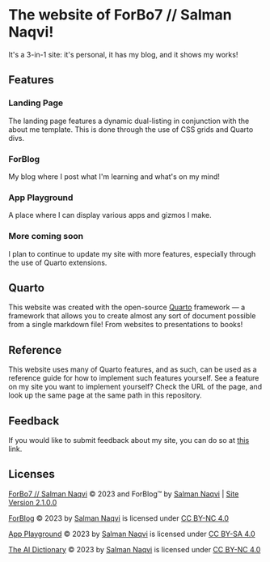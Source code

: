 # The website of ForBo7 // Salman Naqvi!

It's a 3-in-1 site: it's personal, it has my blog, and it shows my works!

## Features

### Landing Page

The landing page features a dynamic dual-listing in conjunction with the about me template. This is done through the use of CSS grids and Quarto divs.

### ForBlog

My blog where I post what I'm learning and what's on my mind!

### App Playground

A place where I can display various apps and gizmos I make.

### More coming soon

I plan to continue to update my site with more features, especially through the use of Quarto extensions.

## Quarto

This website was created with the open-source [Quarto](https://quarto.org) framework — a framework that allows you to create almost any sort of document 
possible from a single markdown file! From websites to presentations to books!

## Reference

This website uses many of Quarto features, and as such, can be used as a reference guide for how to implement such features yourself. See a feature on my 
site you want to implement yourself? Check the URL of the page, and look up the same page at the same path in this repository.

## Feedback

If you would like to submit feedback about my site, you can do so at [this](https://forbo7.github.io/feedback.html) link.

## Licenses

[ForBo7 // Salman Naqvi](https://forbo7.github.io/) © 2023 and ForBlog™ by [Salman Naqvi](https://forbo7.github.io/about.html) | [Site
Version 2.1.0.0](https://forbo7.github.io/patch_notes.html)

[ForBlog](https://forbo7.github.io/forblog/) © 2023 by [Salman Naqvi](https://forbo7.github.io/about.html) is licensed under [CC BY-NC 4.0](https://creativecommons.org/licenses/by-nc/4.0/?ref=chooser-v1)

[App Playground](https://forbo7.github.io/web_apps/) © 2023 by [Salman Naqvi](https://forbo7.github.io/about.html) is licensed under [CC BY-SA 4.0](https://creativecommons.org/licenses/by-sa/4.0/?ref=chooser-v1)

[The AI Dictionary](https://forbo7.github.io/dictionary/) © 2023 by [Salman Naqvi](https://forbo7.github.io/about.html) is licensed under [CC BY-NC 4.0](https://creativecommons.org/licenses/by-nc/4.0/?ref=chooser-v1)
